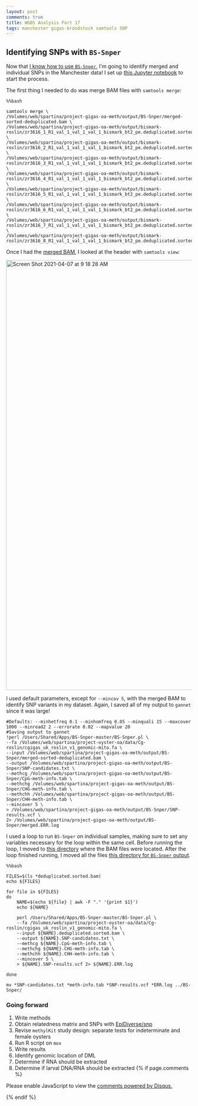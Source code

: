 ```yaml
---
layout: post
comments: true
title: WGBS Analysis Part 17
tags: manchester gigas-broodstock samtools SNP
---
```


## Identifying SNPs with `BS-Snper`

Now that [I know how to use `BS-Snper`](https://yaaminiv.github.io/Hawaii-Gigas-Methylation-Analysis-Part12/), I'm going to identify merged and individual SNPs in the Manchester data! I set up [this Jupyter notebook](https://github.com/RobertsLab/project-gigas-oa-meth/blob/master/code/07-BS-SNPer.ipynb) to start the process.

The first thing I needed to do was merge BAM files with `samtools merge`:

```
%%bash

samtools merge \
/Volumes/web/spartina/project-gigas-oa-meth/output/BS-Snper/merged-sorted-deduplicated.bam \
/Volumes/web/spartina/project-gigas-oa-meth/output/bismark-roslin/zr3616_1_R1_val_1_val_1_val_1_bismark_bt2_pe.deduplicated.sorted.bam \
/Volumes/web/spartina/project-gigas-oa-meth/output/bismark-roslin/zr3616_2_R1_val_1_val_1_val_1_bismark_bt2_pe.deduplicated.sorted.bam \
/Volumes/web/spartina/project-gigas-oa-meth/output/bismark-roslin/zr3616_3_R1_val_1_val_1_val_1_bismark_bt2_pe.deduplicated.sorted.bam \
/Volumes/web/spartina/project-gigas-oa-meth/output/bismark-roslin/zr3616_4_R1_val_1_val_1_val_1_bismark_bt2_pe.deduplicated.sorted.bam \
/Volumes/web/spartina/project-gigas-oa-meth/output/bismark-roslin/zr3616_5_R1_val_1_val_1_val_1_bismark_bt2_pe.deduplicated.sorted.bam \
/Volumes/web/spartina/project-gigas-oa-meth/output/bismark-roslin/zr3616_6_R1_val_1_val_1_val_1_bismark_bt2_pe.deduplicated.sorted.bam \
/Volumes/web/spartina/project-gigas-oa-meth/output/bismark-roslin/zr3616_7_R1_val_1_val_1_val_1_bismark_bt2_pe.deduplicated.sorted.bam \
/Volumes/web/spartina/project-gigas-oa-meth/output/bismark-roslin/zr3616_8_R1_val_1_val_1_val_1_bismark_bt2_pe.deduplicated.sorted.bam
```

Once I had the [merged BAM](https://gannet.fish.washington.edu/spartina/project-gigas-oa-meth/output/BS-Snper/merged-sorted-deduplicated.bam), I looked at the header with `samtools view`:

<img width="1163" alt="Screen Shot 2021-04-07 at 9 18 28 AM" src="https://user-images.githubusercontent.com/22335838/113900005-38d5a400-9782-11eb-80ef-b1ae7c174c5c.png">

I used default parameters, except for `--mincov 5`, with the merged BAM to identify SNP variants in my dataset. Again, I saved all of my output to `gannet` since it was large!

```
#Defaults: --minhetfreq 0.1 --minhomfreq 0.85 --minquali 15 --maxcover 1000 --minread2 2 --errorate 0.02 --mapvalue 20
#Saving output to gannet
!perl /Users/Shared/Apps/BS-Snper-master/BS-Snper.pl \
--fa /Volumes/web/spartina/project-oyster-oa/data/Cg-roslin/cgigas_uk_roslin_v1_genomic-mito.fa \
--input /Volumes/web/spartina/project-gigas-oa-meth/output/BS-Snper/merged-sorted-deduplicated.bam \
--output /Volumes/web/spartina/project-gigas-oa-meth/output/BS-Snper/SNP-candidates.txt \
--methcg /Volumes/web/spartina/project-gigas-oa-meth/output/BS-Snper/CpG-meth-info.tab \
--methchg /Volumes/web/spartina/project-gigas-oa-meth/output/BS-Snper/CHG-meth-info.tab \
--methchh /Volumes/web/spartina/project-gigas-oa-meth/output/BS-Snper/CHH-meth-info.tab \
--mincover 5 \
> /Volumes/web/spartina/project-gigas-oa-meth/output/BS-Snper/SNP-results.vcf \
2> /Volumes/web/spartina/project-gigas-oa-meth/output/BS-Snper/merged.ERR.log
```

I used a loop to run `BS-Snper` on individual samples, making sure to set any variables necessary for the loop within the same cell. Before running the loop, I moved to [this directory](https://gannet.fish.washington.edu/spartina/project-gigas-oa-meth/output/bismark-roslin/) where the BAM files were located. After the loop finished running, I moved all the files [this directory for `BS-Snper` output](https://gannet.fish.washington.edu/spartina/project-gigas-oa-meth/output/BS-Snper/).

```
%%bash

FILES=$(ls *deduplicated.sorted.bam)
echo ${FILES}

for file in ${FILES}
do
    NAME=$(echo ${file} | awk -F "." '{print $1}')
    echo ${NAME}

    perl /Users/Shared/Apps/BS-Snper-master/BS-Snper.pl \
    --fa /Volumes/web/spartina/project-oyster-oa/data/Cg-roslin/cgigas_uk_roslin_v1_genomic-mito.fa \
    --input ${NAME}.deduplicated.sorted.bam \
    --output ${NAME}.SNP-candidates.txt \
    --methcg ${NAME}.CpG-meth-info.tab \
    --methchg ${NAME}.CHG-meth-info.tab \
    --methchh ${NAME}.CHH-meth-info.tab \
    --mincover 5 \
    > ${NAME}.SNP-results.vcf 2> ${NAME}.ERR.log

done

mv *SNP-candidates.txt *meth-info.tab *SNP-results.vcf *ERR.log ../BS-Snper/
```

### Going forward

1. Write methods
2. Obtain relatedness matrix and SNPs with [EpiDiverse/snp](https://github.com/EpiDiverse/snp)
2. Revise `methylKit` study design: separate tests for indeterminate and female oysters
3. Run R script on `mox`
3. Write results
4. Identify genomic location of DML
2. Determine if RNA should be extracted
3. Determine if larval DNA/RNA should be extracted
{% if page.comments %}

<div id="disqus_thread"></div>
<script>

/**
*  RECOMMENDED CONFIGURATION VARIABLES: EDIT AND UNCOMMENT THE SECTION BELOW TO INSERT DYNAMIC VALUES FROM YOUR PLATFORM OR CMS.
*  LEARN WHY DEFINING THESE VARIABLES IS IMPORTANT: https://disqus.com/admin/universalcode/#configuration-variables*/
/*
var disqus_config = function () {
this.page.url = PAGE_URL;  // Replace PAGE_URL with your page's canonical URL variable
this.page.identifier = PAGE_IDENTIFIER; // Replace PAGE_IDENTIFIER with your page's unique identifier variable
};
*/
(function() { // DON'T EDIT BELOW THIS LINE
var d = document, s = d.createElement('script');
s.src = 'https://the-responsible-grad-student.disqus.com/embed.js';
s.setAttribute('data-timestamp', +new Date());
(d.head || d.body).appendChild(s);
})();
</script>
<noscript>Please enable JavaScript to view the <a href="https://disqus.com/?ref_noscript">comments powered by Disqus.</a></noscript>

{% endif %}

<script id="dsq-count-scr" src="//the-responsible-grad-student.disqus.com/count.js" async></script>

